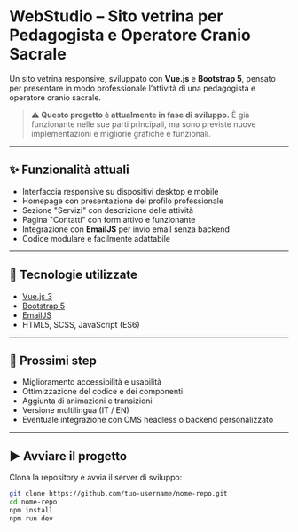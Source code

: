 # WebStudio – Sito vetrina per Pedagogista e Operatore Cranio Sacrale

Un sito vetrina responsive, sviluppato con **Vue.js** e **Bootstrap 5**, pensato per presentare in modo professionale l’attività di una pedagogista e operatore cranio sacrale.

> **⚠️ Questo progetto è attualmente in fase di sviluppo.**
> È già funzionante nelle sue parti principali, ma sono previste nuove implementazioni e migliorie grafiche e funzionali.

---

## ✨ Funzionalità attuali

- Interfaccia responsive su dispositivi desktop e mobile
- Homepage con presentazione del profilo professionale
- Sezione "Servizi" con descrizione delle attività
- Pagina "Contatti" con form attivo e funzionante
- Integrazione con **EmailJS** per invio email senza backend
- Codice modulare e facilmente adattabile

---

## 🔧 Tecnologie utilizzate

- [Vue.js 3](https://vuejs.org/)
- [Bootstrap 5](https://getbootstrap.com/)
- [EmailJS](https://www.emailjs.com/)
- HTML5, SCSS, JavaScript (ES6)

---

## 🚀 Prossimi step

- Miglioramento accessibilità e usabilità
- Ottimizzazione del codice e dei componenti
- Aggiunta di animazioni e transizioni
- Versione multilingua (IT / EN)
- Eventuale integrazione con CMS headless o backend personalizzato

---

## ▶️ Avviare il progetto

Clona la repository e avvia il server di sviluppo:

```bash
git clone https://github.com/tuo-username/nome-repo.git
cd nome-repo
npm install
npm run dev